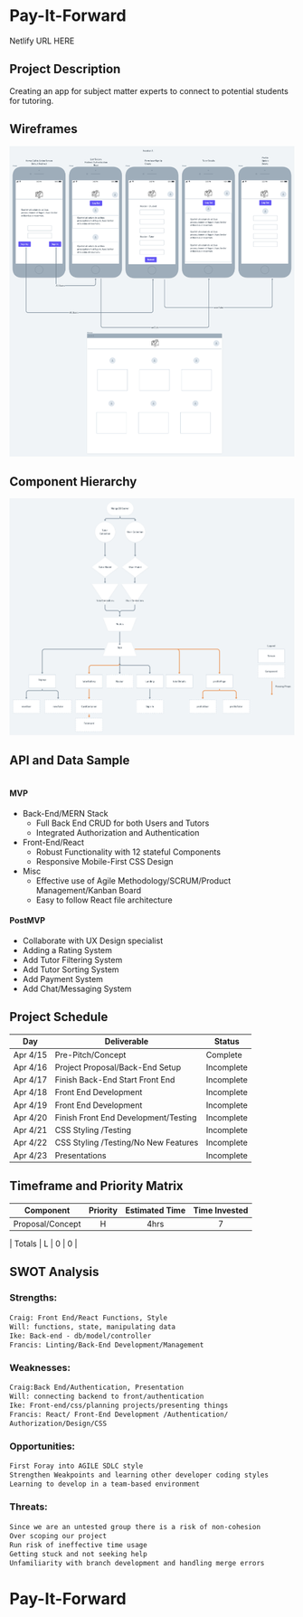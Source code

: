 # Pay-It-Forward

Netlify URL HERE

## Project Description

Creating an app for subject matter experts to connect to potential students for tutoring.

## Wireframes

![wireframe](https://github.com/foremanlb/Dev-It-Forward/blob/development/assets/PayitForward.png)

## Component Hierarchy

![hierarchy](https://github.com/foremanlb/Dev-It-Forward/blob/development/assets/PayitForward%20-%20Full-Stack%20Hierarchy.png)

## API and Data Sample

```

```

#### MVP

- Back-End/MERN Stack
  - Full Back End CRUD for both Users and Tutors
  - Integrated Authorization and Authentication
- Front-End/React
  - Robust Functionality with 12 stateful Components
  - Responsive Mobile-First CSS Design
- Misc
  - Effective use of Agile Methodology/SCRUM/Product Management/Kanban Board
  - Easy to follow React file architecture

#### PostMVP

- Collaborate with UX Design specialist
- Adding a Rating System
- Add Tutor Filtering System
- Add Tutor Sorting System
- Add Payment System
- Add Chat/Messaging System

## Project Schedule

| Day      | Deliverable                          | Status     |
| -------- | ------------------------------------ | ---------- |
| Apr 4/15 | Pre-Pitch/Concept                    | Complete   |
| Apr 4/16 | Project Proposal/Back-End Setup      | Incomplete |
| Apr 4/17 | Finish Back-End Start Front End      | Incomplete |
| Apr 4/18 | Front End Development                | Incomplete |
| Apr 4/19 | Front End Development                | Incomplete |
| Apr 4/20 | Finish Front End Development/Testing | Incomplete |
| Apr 4/21 | CSS Styling /Testing                 | Incomplete |
| Apr 4/22 | CSS Styling /Testing/No New Features | Incomplete |
| Apr 4/23 | Presentations                        | Incomplete |

## Timeframe and Priority Matrix

| Component        | Priority | Estimated Time | Time Invested |
| ---------------- | :------: | :------------: | :-----------: |
| Proposal/Concept |    H     |      4hrs      |       7       |

| Totals | L | 0 | 0 |

## SWOT Analysis

### Strengths:

    Craig: Front End/React Functions, Style
    Will: functions, state, manipulating data
    Ike: Back-end - db/model/controller
    Francis: Linting/Back-End Development/Management

### Weaknesses:

    Craig:Back End/Authentication, Presentation
    Will: connecting backend to front/authentication
    Ike: Front-end/css/planning projects/presenting things
    Francis: React/ Front-End Development /Authentication/ Authorization/Design/CSS

### Opportunities:

    First Foray into AGILE SDLC style
    Strengthen Weakpoints and learning other developer coding styles
    Learning to develop in a team-based environment

### Threats:

    Since we are an untested group there is a risk of non-cohesion
    Over scoping our project
    Run risk of ineffective time usage
    Getting stuck and not seeking help
    Unfamiliarity with branch development and handling merge errors

# Pay-It-Forward
